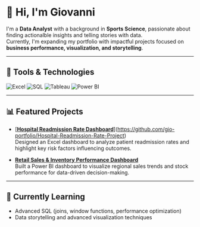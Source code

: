 # 👋 Hi, I'm Giovanni  

I'm a **Data Analyst** with a background in **Sports Science**, passionate about finding actionalble insights and telling stories with data.  
Currently, I'm expanding my portfolio with impactful projects focused on **business performance, visualization, and storytelling**.

---

## 🧰 Tools & Technologies  

![Excel](https://img.shields.io/badge/Excel-217346?style=flat&logo=microsoft-excel&logoColor=white)
![SQL](https://img.shields.io/badge/SQL-336791?style=flat&logo=postgresql&logoColor=white)
![Tableau](https://img.shields.io/badge/Tableau-E97627?style=flat&logo=tableau&logoColor=white)
![Power BI](https://img.shields.io/badge/Power%20BI-F2C811?style=flat&logo=powerbi&logoColor=black)

---

## 📊 Featured Projects  

- [**[Hospital Readmission Rate Dashboard](#)**](https://github.com/gio-portfolio/Hospital-Readmission-Rate-Project)  
  Designed an Excel dashboard to analyze patient readmission rates and highlight key risk factors influencing outcomes.  

- **[Retail Sales & Inventory Performance Dashboard](#)**  
  Built a Power BI dashboard to visualize  regional sales trends and stock performance for data-driven decision-making.  

---

## 🚀 Currently Learning  

- Advanced SQL (joins, window functions, performance optimization)  
- Data storytelling and advanced visualization techniques  
